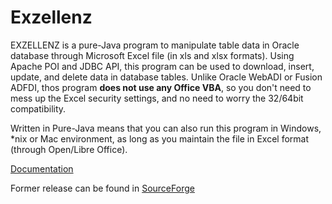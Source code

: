 # Exzellenz

EXZELLENZ is a pure-Java program to manipulate table data in Oracle database through Microsoft Excel file (in xls and xlsx formats). Using Apache POI and JDBC API, this program can be used to download, insert, update, and delete data in database tables. Unlike Oracle WebADI or Fusion ADFDI, thos program **does not use any Office VBA**, so you don't need to mess up the Excel security settings, and no need to worry the 32/64bit compatibility. 

Written in Pure-Java means that you can also run this program in Windows, *nix or Mac environment, as long as you maintain the file in Excel format (through Open/Libre Office).

[Documentation](https://github.com/symbolthree/exzellenz/blob/master/doc/INDEX.md)

Former release can be found in [SourceForge](https://sourceforge.net/projects/exzellenz/)
